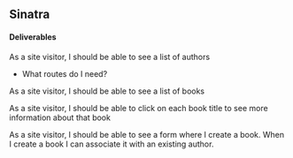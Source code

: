 ## Sinatra

#### Deliverables

As a site visitor, I should be able to see a list of authors
- What routes do I need?

As a site visitor, I should be able to see a list of books

As a site visitor, I should be able to click on each book title to see more information about that book

As a site visitor, I should be able to see a form where I create a book. When I create a book I can associate it with an existing author.
